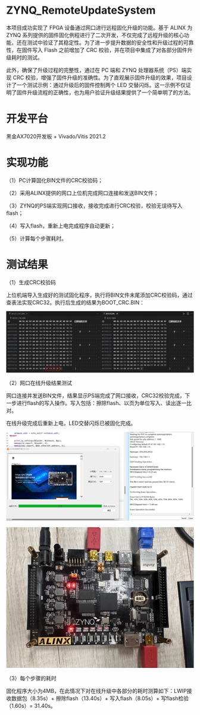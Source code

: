# ZYNQ_RemoteUpdateSystem
本项目成功实现了 FPGA 设备通过网口进行远程固化升级的功能。基于 ALINX 为 ZYNQ 系列提供的固件固化例程进行了二次开发，不仅完成了远程升级的核心功能，还在测试中验证了其稳定性。为了进一步提升数据的安全性和升级过程的可靠性，在固件写入 Flash 之前增加了 CRC 校验，并在项目中集成了对各部分固件升级耗时的测试。

此外，确保了升级过程的完整性，通过在 PC 端和 ZYNQ 处理器系统（PS）端实现 CRC 校验，增强了固件升级的准确性。为了直观展示固件升级的效果，项目设计了一个测试示例：通过升级后的固件控制两个 LED 交替闪烁。这一示例不仅证明了固件升级流程的正确性，也为用户验证升级结果提供了一个简单明了的方法。

# 开发平台

黑金AX7020开发板 + Vivado/Vitis 2021.2

# 实现功能

（1）PC计算固化BIN文件的CRC校验码；

（2）采用ALINX提供的网口上位机完成网口连接和发送BIN文件；

（3）ZYNQ的PS端实现网口接收，接收完成进行CRC校验，校验无误待写入flash；

（4）写入flash，重新上电完成程序自动更新；

（5）计算每个步骤耗时。

# 测试结果

（1）生成CRC校验码

上位机端导入生成好的测试固化程序，执行将BIN文件末尾添加CRC校验码，通过查表法实现CRC32。执行后生成的结果为BOOT_CRC.BIN：

![image](./image/CRC32校验码.png)

（2）网口在线升级结果测试

网口连接并发送BIN文件，结果显示PS端完成了网口接收，CRC32校验完成，下一步进行flash的写入操作。写入包括：擦除flash、以页为单位写入、读出逐一比对。

在线升级完成后重新上电，LED交替闪烁已被固化完成。

![image](./image/整体测试结果.png)

![image](./image/在线升级测试结果.JPG)

（3）每个步骤的耗时

固化程序大小为4MB，在此情况下对在线升级中各部分的耗时测算如下：LWIP接收数据包（8.35s）+ 擦除flash（13.40s）+ 写入flash（8.05s）+ 写flash检验（1.60s）= 31.40s。
